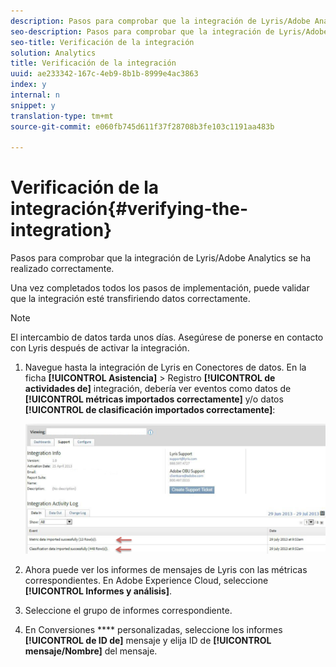 ```yaml
---
description: Pasos para comprobar que la integración de Lyris/Adobe Analytics se ha realizado correctamente.
seo-description: Pasos para comprobar que la integración de Lyris/Adobe Analytics se ha realizado correctamente.
seo-title: Verificación de la integración
solution: Analytics
title: Verificación de la integración
uuid: ae233342-167c-4eb9-8b1b-8999e4ac3863
index: y
internal: n
snippet: y
translation-type: tm+mt
source-git-commit: e060fb745d611f37f28708b3fe103c1191aa483b

---
```



# Verificación de la integración{#verifying-the-integration}

Pasos para comprobar que la integración de Lyris/Adobe Analytics se ha realizado correctamente.

Una vez completados todos los pasos de implementación, puede validar que la integración esté transfiriendo datos correctamente.

>[!NOTE]
>
>El intercambio de datos tarda unos días. Asegúrese de ponerse en contacto con Lyris después de activar la integración.

1. Navegue hasta la integración de Lyris en Conectores de datos. En la ficha **[!UICONTROL Asistencia]** &gt; Registro **[!UICONTROL de actividades de]** integración, debería ver eventos como datos de **[!UICONTROL métricas importados correctamente]** y/o datos **[!UICONTROL de clasificación importados correctamente]**:

   ![](assets/integration_info.png)

1. Ahora puede ver los informes de mensajes de Lyris con las métricas correspondientes. En Adobe Experience Cloud, seleccione **[!UICONTROL Informes y análisis]**.
1. Seleccione el grupo de informes correspondiente.
1. En Conversiones **** personalizadas, seleccione los informes **[!UICONTROL de ID de]** mensaje y elija ID de **[!UICONTROL mensaje/Nombre]** del mensaje.
